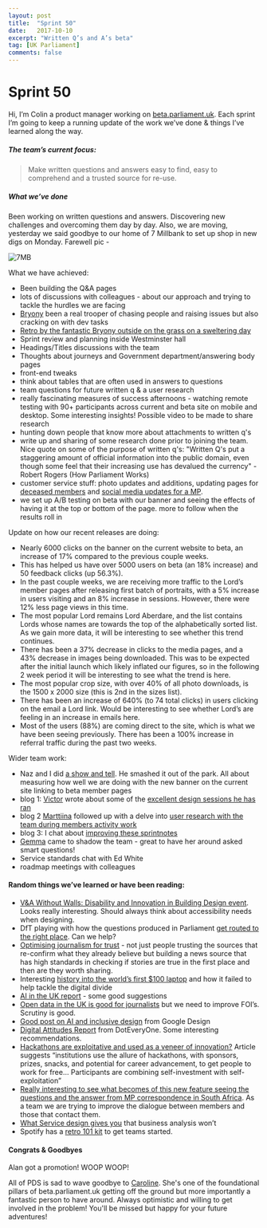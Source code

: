 ```yaml
---
layout: post
title:  "Sprint 50"
date:   2017-10-10
excerpt: "Written Q’s and A’s beta"
tag: [UK Parliament]
comments: false
---
```


# Sprint 50

Hi, I’m Colin a product manager working on [beta.parliament.uk](https://beta.parliament.uk/). Each sprint I’m going to keep a running update of the work we’ve done & things I’ve learned along the way.

##### The team’s current focus:
> Make written questions and answers easy to find, easy to comprehend and a trusted source for re-use.

##### What we’ve done
Been working on written questions and answers. Discovering new challenges and overcoming them day by day. Also, we are moving, yesterday we said goodbye to our home of 7 Millbank to set up shop in new digs on Monday. Farewell pic -

![7MB](https://pbs.twimg.com/media/DbuJ2rgWkAATMxz.jpg:small)

What we have achieved:
* Been building the Q&A pages
* lots of discussions with colleagues - about our approach and trying to tackle the hurdles we are facing
* [Bryony](https://twitter.com/bryonywatson1?lang=en) been a real trooper of chasing people and raising issues but also cracking on with dev tasks
* [Retro by the fantastic Bryony outside on the grass on a sweltering day](https://twitter.com/carolinekippler/status/986911314961403906)
* Sprint review and planning inside Westminster hall
* Headings/Titles discussions with the team
* Thoughts about journeys and Government department/answering body pages
* front-end tweaks
* think about tables that are often used in answers to questions
* team questions for future written q & a user research
* really fascinating measures of success afternoons - watching remote testing with 90+ participants across current and beta site on mobile and desktop. Some interesting insights! Possible video to be made to share research
* hunting down people that know more about attachments to written q's
* write up and sharing of some research done prior to joining the team. Nice quote on some of the purpose of written q's: "Written Q's put a staggering amount of official information into the public domain, even though some feel that their increasing use has devalued the currency" - Robert Rogers (How Parliament Works)
* customer service stuff: photo updates and additions, updating pages for [deceased members](https://beta.parliament.uk/people/NNa2O4jt) and [social media updates for a MP](https://beta.parliament.uk/people/PCw1kcqM).
* we set up A/B testing on beta with our banner and seeing the effects of having it at the top or bottom of the page. more to follow when the results roll in

Update on how our recent releases are doing:
* Nearly 6000 clicks on the banner on the current website to beta, an increase of 17% compared to the previous couple weeks. 
* This has helped us have over 5000 users on beta (an 18% increase) and 50 feedback clicks (up 56.3%).
* In the past couple weeks, we are receiving more traffic to the Lord’s member pages after releasing first batch of portraits, with a 5% increase in users visiting and an 8% increase in sessions. However, there were 12% less page views in this time.
* The most popular Lord remains Lord Aberdare, and the list contains Lords whose names are towards the top of the alphabetically sorted list. As we gain more data, it will be interesting to  see whether this trend continues.
* There has been a 37% decrease in clicks to the media pages, and a 43% decrease in images being downloaded. This was to be expected after the initial launch which likely inflated our figures, so in the following 2 week period it will be interesting to see what the trend is here.
* The most popular crop size, with over 40% of all photo downloads, is the 1500 x 2000 size (this is 2nd in the sizes list).
* There has been an increase of 640% (to 74 total clicks) in users clicking on the email a Lord link. Would be interesting to see whether Lord’s are feeling in an increase in emails here.
* Most of the users (88%) are coming direct to the site, which is what we have been seeing previously. There has been a 100% increase in referral traffic during the past two weeks.

Wider team work:
* Naz and I did [a show and tell](https://twitter.com/ColinPattinson/status/986320202412494848). He smashed it out of the park. All about measuring how well we are doing with the new banner on the current site linking to beta member pages
* blog 1: [Victor](https://twitter.com/_victorhwang?lang=en) wrote about some of the [excellent design sessions he has ran](https://pds.blog.parliament.uk/2018/04/20/members-activity-alpha-the-design-part/)
* blog 2 [Marttiina](https://twitter.com/marttiinak?lang=en) followed up with a delve into [user research with the team during members activity work](https://pds.blog.parliament.uk/2018/04/18/members-activity-alpha-the-research-part/)
* blog 3: I chat about [improving these sprintnotes](https://pds.blog.parliament.uk/2018/04/27/sharing-what-we-do/)
* [Gemma](https://twitter.com/gemmarogers1?ref_src=twsrc%5Egoogle%7Ctwcamp%5Eserp%7Ctwgr%5Eauthor) came to shadow the team - great to have her around asked smart questions!
* Service standards chat with Ed White
* roadmap meetings with colleagues

#### Random things we’ve learned or have been reading:
* [V&A Without Walls: Disability and Innovation in Building Design event]( https://www.vam.ac.uk/exhibitions/without-walls-disability-and-innovation-in-building-design). Looks really interesting. Should always think about accessibility needs when designing.
* DfT playing with how the questions produced in Parliament [get routed to the right place](https://dftdigital.blog.gov.uk/2018/04/09/the-write-stuff-how-we-used-ai-to-help-us-handle-correspondence/). Can we help?
* [Optimising journalism for trust](https://medium.com/de-correspondent/optimizing-journalism-for-trust-1c67e81c123) - not just people trusting the sources that re-confirm what they already believe but building a news source that has high standards in checking if stories are true in the first place and then are they worth sharing.
* Interesting [history into the world’s first $100 laptop](https://www.theverge.com/2018/4/16/17233946/olpcs-100-laptop-education-where-is-it-now) and how it failed to help tackle the digital divide
* [AI in the UK report](https://www.parliament.uk/business/committees/committees-a-z/lords-select/ai-committee/news-parliament-2017/ai-report-published/) - some good suggestions
* [Open data in the UK is good for journalists](https://onlinejournalismblog.com/2018/04/16/britain-does-a-great-job-of-opening-its-data-except-for-what-journalists-really-want/) but we need to improve FOI’s. Scrutiny is good.
* [Good post on AI and inclusive design](https://design.google/library/fair-not-default/) from Google Design
* [Digital Attitudes Report](http://attitudes.doteveryone.org.uk/) from DotEveryOne. Some interesting recommendations.
* [Hackathons are exploitative and used as a veneer of innovation?](https://www.wired.com/story/sociologists-examine-hackathons-and-see-exploitation/) Article suggests “institutions use the allure of hackathons, with sponsors, prizes, snacks, and potential for career advancement, to get people to work for free… Participants are combining self-investment with self-exploitation”
* [Really interesting to see what becomes of this new feature seeing the questions and the answer from MP correspondence in South Africa](https://www.mysociety.org/2018/03/22/writing-to-mps-in-public-peoples-assembly-in-south-africa/). As a team we are trying to improve the dialogue between members and those that contact them. 
* [What Service design gives you](https://medium.com/leading-service-design/working-forwards-and-working-backwards-d1131ae508a4) that business analysis won’t
* Spotify has a [retro 101 kit](https://labs.spotify.com/2017/12/15/spotify-retro-kit/) to get teams started. 

#### Congrats & Goodbyes
Alan got a promotion! WOOP WOOP!

All of PDS is sad to wave goodbye to [Caroline](https://twitter.com/carolinekippler). She's one of the foundational pillars of beta.parliament.uk getting off the ground but more importantly a fantastic person to have around. Always optimistic and willing to get involved in the problem! You'll be missed but happy for your future adventures!
